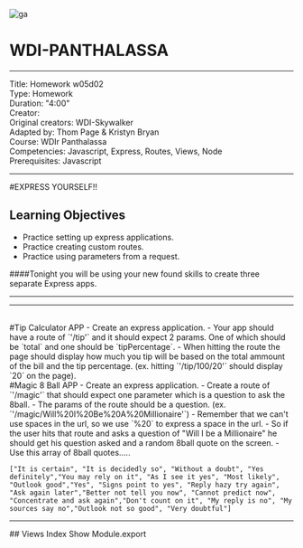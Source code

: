![ga](http://mobbook.generalassemb.ly/ga_cog.png)

# WDI-PANTHALASSA

---
Title: Homework w05d02 <br>
Type: Homework<br>
Duration: "4:00"<br>
Creator:<br>
    Original creators: WDI-Skywalker<br>
    Adapted by: Thom Page & Kristyn Bryan<br>
    Course: WDIr Panthalassa<br>
Competencies: Javascript, Express, Routes, Views, Node<br>
Prerequisites: Javascript <br>

---

#EXPRESS YOURSELF!!


## Learning Objectives
* Practice setting up express applications. 
* Practice creating custom routes.
* Practice using parameters from a request.



####Tonight you will be using your new found skills to create three separate Express apps.
__________________________________________________________
__________________________________________________________

<br>
#Tip Calculator APP
- Create an express application.
- Your app should have a route of `'/tip'` and it should expect 2 params. One of which should be `total` and one should be `tipPercentage`.
- When hitting the route the page should display how much you tip will be based on the total ammount of the bill and the tip percentage. (ex. hitting `'/tip/100/20'` should display `20` on the page).


<br>
#Magic 8 Ball APP
- Create an express application.
- Create a route of `'/magic'` that should expect one parameter which is a question to ask the 8ball.
- The params of the route should be a question. (ex. `'/magic/Will%20I%20Be%20A%20Millionaire'`)
- Remember that we can't use spaces in the url, so we use `%20` to express a space in the url.
- So if the user hits that route and asks a question of "Will I be a Millionaire" he should get his question asked and a random 8ball quote on the  screen.
- Use this array of 8ball quotes..... 

```
["It is certain", "It is decidedly so", "Without a doubt", "Yes definitely","You may rely on it", "As I see it yes", "Most likely", "Outlook good","Yes", "Signs point to yes", "Reply hazy try again", "Ask again later","Better not tell you now", "Cannot predict now", "Concentrate and ask again","Don't count on it", "My reply is no", "My sources say no","Outlook not so good", "Very doubtful"]
```
<hr>
## Views
Index
Show
Module.export


